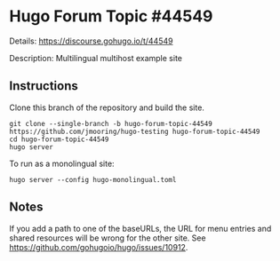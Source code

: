 # Hugo Forum Topic #44549

Details: <https://discourse.gohugo.io/t/44549>

Description: Multilingual multihost example site

## Instructions

Clone this branch of the repository and build the site.

```text
git clone --single-branch -b hugo-forum-topic-44549 https://github.com/jmooring/hugo-testing hugo-forum-topic-44549
cd hugo-forum-topic-44549
hugo server
```

To run as a monolingual site:

```text
hugo server --config hugo-monolingual.toml
```

## Notes

If you add a path to one of the baseURLs, the URL for menu entries and shared resources will be wrong for the other site. See <https://github.com/gohugoio/hugo/issues/10912>.
